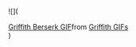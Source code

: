 ![](<div class="tenor-gif-embed" data-postid="19634526" data-share-method="host" data-aspect-ratio="1.17216" data-width="100%"><a href="https://tenor.com/view/griffith-berserk-gif-19634526">Griffith Berserk GIF</a>from <a href="https://tenor.com/search/griffith-gifs">Griffith GIFs</a></div> <script type="text/javascript" async src="https://tenor.com/embed.js"></script>)
